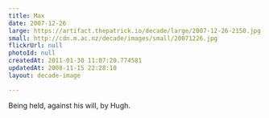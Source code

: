 ```yaml
---
title: Max
date: 2007-12-26
large: https://artifact.thepatrick.io/decade/large/2007-12-26-2150.jpg
small: http://cdn.m.ac.nz/decade/images/small/20071226.jpg
flickrUrl: null
photoId: null
createdAt: 2011-01-30 11:07:20.774581
updatedAt: 2008-11-15 22:28:10
layout: decade-image

---
```

Being held, against his will, by Hugh.
